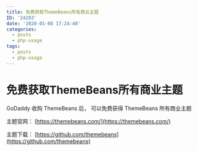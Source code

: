 ```yaml
---
title: 免费获取ThemeBeans所有商业主题
ID: '24293'
date: '2020-01-08 17:24:40'
categories:
  - posts
  - php-usage
tags:
  - posts
  - php-usage
---
```


# 免费获取ThemeBeans所有商业主题

GoDaddy 收购 ThemeBeans 后， 可以免费获得 ThemeBeans 所有商业主题

主题官网： [https://themebeans.com/](https://themebeans.com/)

主题下载： [https://github.com/themebeans](https://github.com/themebeans)
 
